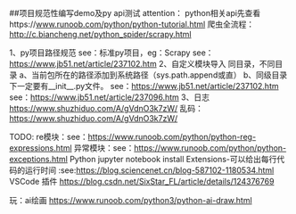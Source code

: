 ##项目规范性编写demo及py api测试
attention：
python相关api先查看https://www.runoob.com/python/python-tutorial.html
爬虫全流程：http://c.biancheng.net/python_spider/scrapy.html


1、py项目路径规范
see：标准py项目，eg：Scrapy
see：https://www.jb51.net/article/237102.htm
2、自定义模块导入
同目录，不同目录
a、当前包所在的路径添加到系统路径（sys.path.append或直）
b、同级目录下一定要有__init__.py文件。
see：https://www.jb51.net/article/237102.htm
see：https://www.jb51.net/article/237096.htm
3、日志
https://www.shuzhiduo.com/A/gVdnO3k7zW/
乱码：https://www.shuzhiduo.com/A/gVdnO3k7zW/


TODO:
re模块：see：https://www.runoob.com/python/python-reg-expressions.html
异常模块：see：https://www.runoob.com/python/python-exceptions.html
Python jupyter notebook install Extensions-可以给出每行代码的运行时间 :see:https://blog.sciencenet.cn/blog-587102-1180534.html
VSCode 插件
https://blog.csdn.net/SixStar_FL/article/details/124376769


玩：ai绘画
https://www.runoob.com/python3/python-ai-draw.html







